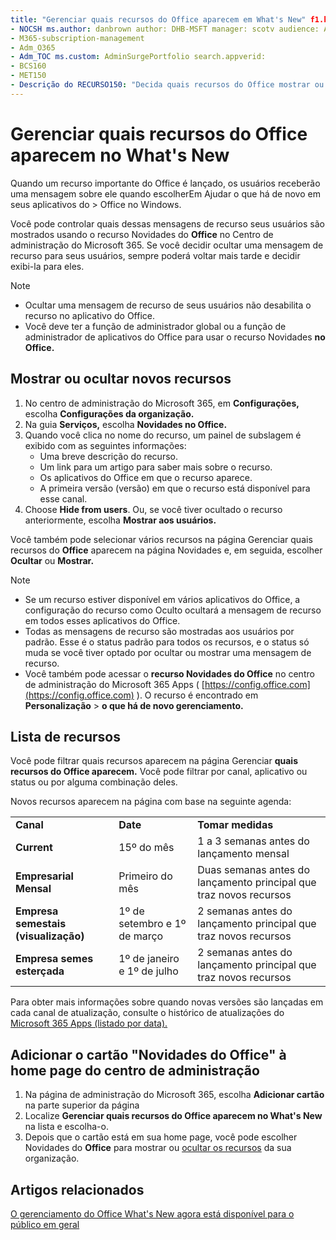 ```yaml
---
title: "Gerenciar quais recursos do Office aparecem em What's New" f1.keywords:
- NOCSH ms.author: danbrown author: DHB-MSFT manager: scotv audience: Admin ms.topic: article ms.service: o365-administration localization_priority: Normal ms.collection:
- M365-subscription-management
- Adm_O365
- Adm_TOC ms.custom: AdminSurgePortfolio search.appverid:
- BCS160
- MET150
- Descrição do RECURSO150: "Decida quais recursos do Office mostrar ou ocultar quando um usuário escolher a Ajuda > Novidades no aplicativo do Office no Windows usando o recurso "Novidades do Office" no Centro de administração do Microsoft 365."
---
```


# <a name="manage-which-office-features-appear-in-whats-new"></a>Gerenciar quais recursos do Office aparecem no What's New

Quando um recurso importante do Office é lançado, os usuários receberão uma mensagem sobre ele quando escolherEm Ajudar o que há de novo em seus aplicativos do  >   Office no Windows.

Você pode controlar quais dessas mensagens de recurso seus usuários são mostrados usando o recurso Novidades do **Office** no Centro de administração do Microsoft 365. Se você decidir ocultar uma mensagem de recurso para seus usuários, sempre poderá voltar mais tarde e decidir exibi-la para eles.

> [!NOTE]
> - Ocultar uma mensagem de recurso de seus usuários não desabilita o recurso no aplicativo do Office.
> - Você deve ter a função de administrador global ou a função de administrador de aplicativos do Office para usar o recurso Novidades **no Office.**

## <a name="show-or-hide-new-features"></a>Mostrar ou ocultar novos recursos 

1. No centro de administração do Microsoft 365, em **Configurações,** escolha **Configurações da organização.**
2. Na guia **Serviços,** escolha **Novidades no Office.**
3. Quando você clica no nome do recurso, um painel de subslagem é exibido com as seguintes informações:
     - Uma breve descrição do recurso.
     - Um link para um artigo para saber mais sobre o recurso.
     - Os aplicativos do Office em que o recurso aparece.
     - A primeira versão (versão) em que o recurso está disponível para esse canal.
4. Choose **Hide from users**. Ou, se você tiver ocultado o recurso anteriormente, escolha **Mostrar aos usuários.**

Você também pode selecionar vários recursos na página Gerenciar quais recursos do **Office** aparecem na página Novidades e, em seguida, escolher **Ocultar** ou **Mostrar.**

> [!NOTE]
> - Se um recurso estiver disponível em vários aplicativos do Office, a configuração do recurso como Oculto ocultará a mensagem de recurso em todos esses aplicativos do Office. 
> - Todas as mensagens de recurso são mostradas aos usuários por padrão. Esse é o status padrão para todos os recursos, e o status só muda se você tiver optado por ocultar ou mostrar uma mensagem de recurso.
> - Você também pode acessar o **recurso Novidades do Office** no centro de administração do Microsoft 365 Apps ( [https://config.office.com](https://config.office.com) ). O recurso é encontrado em **Personalização**  >  **o que há de novo gerenciamento.**

## <a name="list-of-features"></a>Lista de recursos

Você pode filtrar quais recursos aparecem na página Gerenciar **quais recursos do Office aparecem.** Você pode filtrar por canal, aplicativo ou status ou por alguma combinação deles.

Novos recursos aparecem na página com base na seguinte agenda:

||||
|:-----|:-----|:-----|
|**Canal** <br/> |**Date** <br/> |**Tomar medidas** <br/> |
|**Current** <br/> |15º do mês  <br/> |1 a 3 semanas antes do lançamento mensal <br/> |
|**Empresarial Mensal** <br/> |Primeiro do mês  <br/> |Duas semanas antes do lançamento principal que traz novos recursos |
|**Empresa semestais (visualização)** <br/> |1º de setembro e 1º de março <br/> | 2 semanas antes do lançamento principal que traz novos recursos|
|**Empresa semes esterçada** <br/> |1º de janeiro e 1º de julho <br/> | 2 semanas antes do lançamento principal que traz novos recursos<br/> |

Para obter mais informações sobre quando novas versões são lançadas em cada canal de atualização, consulte o histórico de atualizações do [Microsoft 365 Apps (listado por data).](https://docs.microsoft.com/officeupdates/update-history-microsoft365-apps-by-date)

## <a name="add-the-whats-new-in-office-card-to-the-admin-center-home-page"></a>Adicionar o cartão "Novidades do Office" à home page do centro de administração

1. Na página de administração do Microsoft 365, escolha **Adicionar cartão** na parte superior da página
2. Localize **Gerenciar quais recursos do Office aparecem no What's New** na lista e escolha-o.
3. Depois que o cartão está em sua home page, você pode escolher Novidades do **Office** para mostrar ou [ocultar os recursos](#show-or-hide-new-features) da sua organização.


## <a name="related-articles"></a>Artigos relacionados

[O gerenciamento do Office What's New agora está disponível para o público em geral](https://techcommunity.microsoft.com/t5/microsoft-365-blog/office-what-s-new-management-is-now-generally-available/ba-p/1179954)
